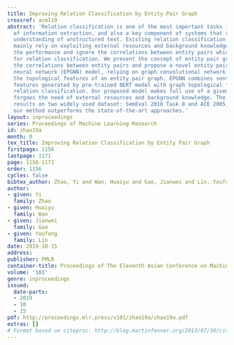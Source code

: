 ```yaml
---
title: Improving Relation Classification by Entity Pair Graph
crossref: acml19
abstract: 'Relation classification is one of the most important tasks in the field
  of information extraction, and also a key component of systems that require relational
  understanding of unstructured text. Existing relation classification approaches
  mainly rely on exploiting external resources and background knowledge to improve
  the performance and ignore the correlations between entity pairs which are helpful
  for relation classification. We present the concept of entity pair graph to represent
  the correlations between entity pairs and propose a novel entity pair graph based
  neural network (EPGNN) model, relying on graph convolutional network to capture
  the topological features of an entity pair graph. EPGNN combines sentence semantic
  features generated by pre-trained BERT model with graph topological features for
  relation classification. Our proposed model makes full use of a given corpus and
  forgoes the need of external resources and background knowledge. The experimental
  results on two widely used dataset: SemEval 2010 Task 8 and ACE 2005, show that
  our method outperforms the state-of-the-art approaches.'
layout: inproceedings
series: Proceedings of Machine Learning Research
id: zhao19a
month: 0
tex_title: Improving Relation Classification by Entity Pair Graph
firstpage: 1156
lastpage: 1171
page: 1156-1171
order: 1156
cycles: false
bibtex_author: Zhao, Yi and Wan, Huaiyu and Gao, Jianwei and Lin, Youfang
author:
- given: Yi
  family: Zhao
- given: Huaiyu
  family: Wan
- given: Jianwei
  family: Gao
- given: Youfang
  family: Lin
date: 2019-10-15
address: 
publisher: PMLR
container-title: Proceedings of The Eleventh Asian Conference on Machine Learning
volume: '101'
genre: inproceedings
issued:
  date-parts:
  - 2019
  - 10
  - 15
pdf: http://proceedings.mlr.press/v101/zhao19a/zhao19a.pdf
extras: []
# Format based on citeproc: http://blog.martinfenner.org/2013/07/30/citeproc-yaml-for-bibliographies/
---
```

